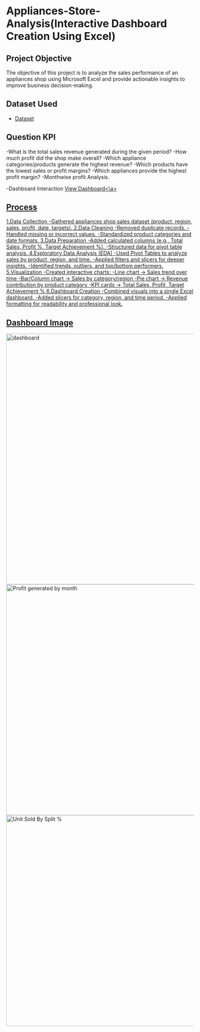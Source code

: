 # Appliances-Store-Analysis(Interactive Dashboard Creation Using Excel)

## Project Objective
The objective of this project is to analyze the sales performance of an appliances shop using Microsoft Excel and provide actionable insights to improve business decision-making.

## Dataset Used
- <a href= "https://github.com/jhagoverdhan940/Application-sales-analysis-excel./blob/main/salesdashboardproject.xlsx">Dataset</a>

## Question KPI
-What is the total sales revenue generated during the given period?
-How much profit did the shop make overall?
-Which appliance categories/products generate the highest revenue?
-Which products have the lowest sales or profit margins?
-Which appliances provide the highest profit margin?
-Monthwise profit Analysis.

-Dashboard Interaction <a href= "https://github.com/jhagoverdhan940/Application-sales-analysis-excel./blob/main/dashboard.png">View Dashboard<\a>

## Process

1.Data Collection
-Gathered appliances shop sales dataset (product, region, sales, profit, date, targets).
2.Data Cleaning
-Removed duplicate records.
-Handled missing or incorrect values.
-Standardized product categories and date formats.
3.Data Preparation
-Added calculated columns (e.g., Total Sales, Profit %, Target Achievement %).
-Structured data for pivot table analysis.
4.Exploratory Data Analysis (EDA)
-Used Pivot Tables to analyze sales by product, region, and time.
-Applied filters and slicers for deeper insights.
-Identified trends, outliers, and top/bottom performers.
5.Visualization
-Created interactive charts:
-Line chart → Sales trend over time
-Bar/Column chart → Sales by category/region
-Pie chart → Revenue contribution by product category
-KPI cards → Total Sales, Profit, Target Achievement %
6.Dashboard Creation
-Combined visuals into a single Excel dashboard.
-Added slicers for category, region, and time period.
-Applied formatting for readability and professional look.

## Dashboard Image

<img width="1248" height="672" alt="dashboard" src="https://github.com/user-attachments/assets/7bdd99a2-3519-4c05-a3db-e8b505386bb5" />
<img width="1512" height="619" alt="Profit generated by month" src="https://github.com/user-attachments/assets/98698038-ffaf-44a6-9a55-327f60e9e5a3" />
<img width="1432" height="566" alt="Unit Sold By Split %" src="https://github.com/user-attachments/assets/50e9b9d1-424f-451d-9c70-bce21616bd3a" />


